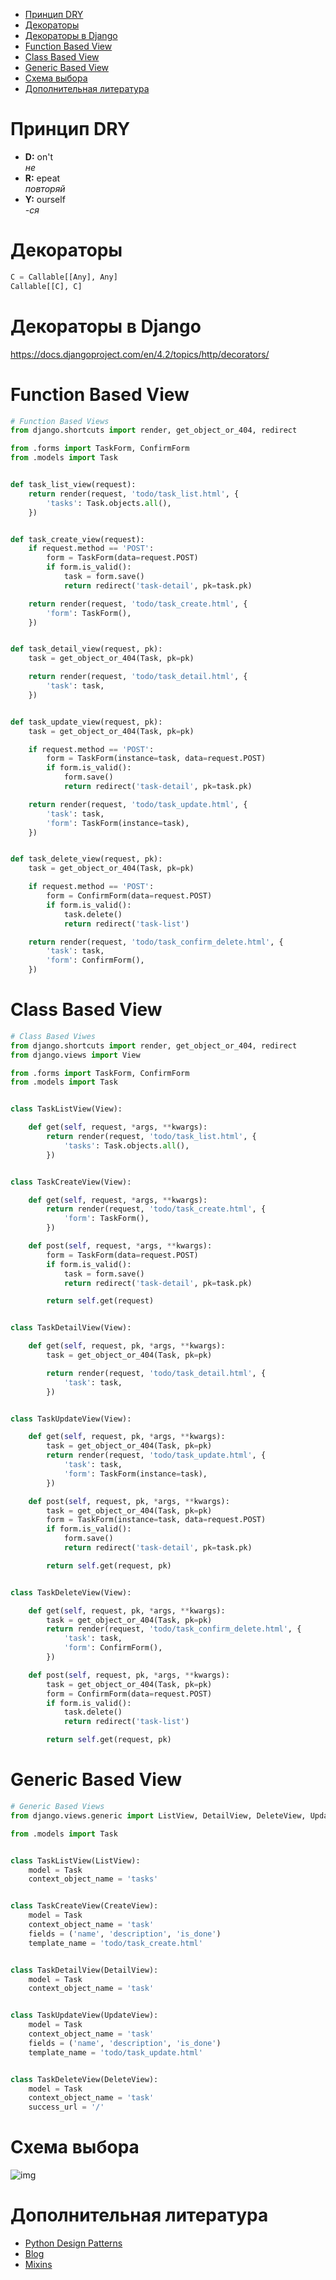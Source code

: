 - [Принцип DRY](#org96101c3)
- [Декораторы](#org8c612e7)
- [Декораторы в Django](#org424f4db)
- [Function Based View](#org617c661)
- [Class Based View](#org0cc1e99)
- [Generic Based View](#org02d00f5)
- [Схема выбора](#orgd0b9cbf)
- [Дополнительная литература](#org05bf791)



<a id="org96101c3"></a>

# Принцип DRY

-   **D:** on't  
    *не*
-   **R:** epeat  
    *повторяй*
-   **Y:** ourself  
    *-ся*


<a id="org8c612e7"></a>

# Декораторы

```python
C = Callable[[Any], Any]
Callable[[C], C]
```


<a id="org424f4db"></a>

# Декораторы в Django

<https://docs.djangoproject.com/en/4.2/topics/http/decorators/>  


<a id="org617c661"></a>

# Function Based View

```python
# Function Based Views
from django.shortcuts import render, get_object_or_404, redirect

from .forms import TaskForm, ConfirmForm
from .models import Task


def task_list_view(request):
    return render(request, 'todo/task_list.html', {
        'tasks': Task.objects.all(),
    })


def task_create_view(request):
    if request.method == 'POST':
        form = TaskForm(data=request.POST)
        if form.is_valid():
            task = form.save()
            return redirect('task-detail', pk=task.pk)

    return render(request, 'todo/task_create.html', {
        'form': TaskForm(),
    })


def task_detail_view(request, pk):
    task = get_object_or_404(Task, pk=pk)

    return render(request, 'todo/task_detail.html', {
        'task': task,
    })


def task_update_view(request, pk):
    task = get_object_or_404(Task, pk=pk)

    if request.method == 'POST':
        form = TaskForm(instance=task, data=request.POST)
        if form.is_valid():
            form.save()
            return redirect('task-detail', pk=task.pk)

    return render(request, 'todo/task_update.html', {
        'task': task,
        'form': TaskForm(instance=task),
    })


def task_delete_view(request, pk):
    task = get_object_or_404(Task, pk=pk)

    if request.method == 'POST':
        form = ConfirmForm(data=request.POST)
        if form.is_valid():
            task.delete()
            return redirect('task-list')

    return render(request, 'todo/task_confirm_delete.html', {
        'task': task,
        'form': ConfirmForm(),
    })
```


<a id="org0cc1e99"></a>

# Class Based View

```python
# Class Based Viwes
from django.shortcuts import render, get_object_or_404, redirect
from django.views import View

from .forms import TaskForm, ConfirmForm
from .models import Task


class TaskListView(View):

    def get(self, request, *args, **kwargs):
        return render(request, 'todo/task_list.html', {
            'tasks': Task.objects.all(),
        })


class TaskCreateView(View):

    def get(self, request, *args, **kwargs):
        return render(request, 'todo/task_create.html', {
            'form': TaskForm(),
        })

    def post(self, request, *args, **kwargs):
        form = TaskForm(data=request.POST)
        if form.is_valid():
            task = form.save()
            return redirect('task-detail', pk=task.pk)

        return self.get(request)


class TaskDetailView(View):

    def get(self, request, pk, *args, **kwargs):
        task = get_object_or_404(Task, pk=pk)

        return render(request, 'todo/task_detail.html', {
            'task': task,
        })


class TaskUpdateView(View):

    def get(self, request, pk, *args, **kwargs):
        task = get_object_or_404(Task, pk=pk)
        return render(request, 'todo/task_update.html', {
            'task': task,
            'form': TaskForm(instance=task),
        })

    def post(self, request, pk, *args, **kwargs):
        task = get_object_or_404(Task, pk=pk)
        form = TaskForm(instance=task, data=request.POST)
        if form.is_valid():
            form.save()
            return redirect('task-detail', pk=task.pk)

        return self.get(request, pk)


class TaskDeleteView(View):

    def get(self, request, pk, *args, **kwargs):
        task = get_object_or_404(Task, pk=pk)
        return render(request, 'todo/task_confirm_delete.html', {
            'task': task,
            'form': ConfirmForm(),
        })

    def post(self, request, pk, *args, **kwargs):
        task = get_object_or_404(Task, pk=pk)
        form = ConfirmForm(data=request.POST)
        if form.is_valid():
            task.delete()
            return redirect('task-list')

        return self.get(request, pk)
```


<a id="org02d00f5"></a>

# Generic Based View

```python
# Generic Based Views
from django.views.generic import ListView, DetailView, DeleteView, UpdateView, CreateView

from .models import Task


class TaskListView(ListView):
    model = Task
    context_object_name = 'tasks'


class TaskCreateView(CreateView):
    model = Task
    context_object_name = 'task'
    fields = ('name', 'description', 'is_done')
    template_name = 'todo/task_create.html'


class TaskDetailView(DetailView):
    model = Task
    context_object_name = 'task'


class TaskUpdateView(UpdateView):
    model = Task
    context_object_name = 'task'
    fields = ('name', 'description', 'is_done')
    template_name = 'todo/task_update.html'


class TaskDeleteView(DeleteView):
    model = Task
    context_object_name = 'task'
    success_url = '/'
```


<a id="orgd0b9cbf"></a>

# Схема выбора

![img](flowchart.png)  


<a id="org05bf791"></a>

# Дополнительная литература

-   <span class="underline"><span class="underline">[Python Design Patterns](https://python-patterns.guide/)</span></span>
-   <span class="underline"><span class="underline">[Blog](https://testdriven.io/blog/django-class-based-vs-function-based-views/)</span></span>
-   <span class="underline"><span class="underline">[Mixins](https://django.fun/ru/docs/django/4.0/topics/class-based-views/mixins/)</span></span>
